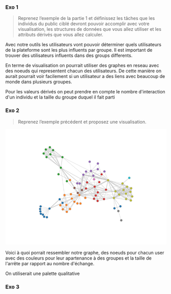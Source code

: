 ### Exo 1

> Reprenez l’exemple de la partie 1 et définissez  les  tâches  que  les  individus  du  public ciblé  devront  pouvoir  accomplir  avec  votre  visualisation,  les  structures  de  données  que  vous  allez utiliser et les attributs dérivés que vous allez calculer. 

Avec notre outils les utilisateurs vont pouvoir déterminer quels utilisateurs de la plateforme sont les plus influents par groupe. Il est important de trouver des utilisateurs influents dans des groups differents.

En terme de visualisation on pourrait utiliser des graphes en reseau avec des noeuds qui representent chacun des utilisateurs. De cette manière on aurait pourrait voir facilement si un utilisateur a des liens avec beaucoup de monde dans plusieurs groupes.

Pour les valeurs dérivés on peut prendre en compte le nombre d'interaction d'un individu et la taille du groupe duquel il fait parti 

### Exo 2
> Reprenez l’exemple précédent et proposez une visualisation.

![alt text](image.png)

Voici à quoi porrait ressembler notre graphe, des noeuds pour chacun user avec des couleurs pour leur apartenance à des groupes et la taille de l'arrête par rapport au nombre d'échange.

On utiliserait une palette qualitative

### Exo 3

